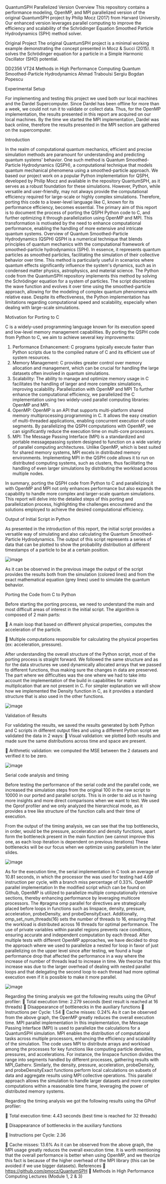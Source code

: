 QuantumSPH Parallelized Version
Overview
This repository contains a performance modeling, OpenMP, and MPI parallelized version of the original QuantumSPH project by Philip Mocz (2017) from Harvard University. Our enhanced version leverages parallel computing to improve the efficiency and scalability of the Schrödinger Equation Smoothed Particle Hydrodynamics (SPH) method solver.

Original Project
The original QuantumSPH project is a minimal working example demonstrating the concept presented in Mocz & Succi (2015). It solves the Schrödinger equation for a particle in a Simple Harmonic Oscillator (SHO) potential.

DD2356 VT24 Methods in High Performance Computing
Quantum Smoothed-Particle
Hydrodynamics
Ahmad Traboulsi Sergiu Bogdan Popescu

Experimental Setup

For implementing and testing this project we used both our local machines and the Dardel
Supercomputer.
Since Dardel has been offline for more than a week, we could not run it to validate or
collect data. Thus, for the OpenMP implementation, the results presented in this report are acquired
on our local machines. By the time we started the MPI implementation, Dardel was back online,
therefore the results presented in the MPI section are gathered on the supercomputer.

Introduction

In the realm of computational quantum mechanics, efficient and precise simulation
methods are paramount for understanding and predicting quantum systems' behavior. One such
method is Quantum Smoothed-Particle Hydrodynamics (QSPH), a computational technique that
models quantum mechanical phenomena using a smoothed-particle approach.
We based our project work on a popular Python implementation for QSPH, developed by
Philip Mocz and available in the repository QuantumSPH, as it serves as a robust foundation for
these simulations. However, Python, while versatile and user-friendly, may not always provide the
computational efficiency required for large-scale or highly complex simulations. Therefore,
porting this code to a lower-level language like C, known for its performance efficiency, becomes
essential.
The primary aim of this report is to document the process of porting the QSPH Python code
to C, and further optimizing it through parallelization using OpenMP and MPI. This transformation
is motivated by the need to enhance computational performance, enabling the handling of more
extensive and intricate quantum systems.
Overview of Quantum Smoothed-Particle Hydrodynamics (QSPH)
QSPH is a numerical technique that blends principles of quantum mechanics with the
computational framework of smoothed-particle hydrodynamics (SPH). In essence, it represents
quantum particles as smoothed particles, facilitating the simulation of their collective behavior 
over time. This method is particularly useful in scenarios where quantum effects significantly
influence the system's dynamics, such as in condensed matter physics, astrophysics, and material
science.
The Python code from the QuantumSPH repository implements this method by solving the
Schrödinger equation for a system of particles. The script discretizes the wave function and evolves
it over time using the smoothed-particle approach, allowing for the modeling of complex quantum
phenomena with relative ease. Despite its effectiveness, the Python implementation has limitations
regarding computational speed and scalability, especially when dealing with large-scale
simulations.

Motivation for Porting to C

C is a widely-used programming language known for its execution speed and low-level
memory management capabilities. By porting the QSPH code from Python to C, we aim to achieve
several key improvements:
1. Performance Enhancement: C programs typically execute faster than Python scripts due
to the compiled nature of C and its efficient use of system resources.
2. Memory Management: C provides greater control over memory allocation and
management, which can be crucial for handling the large datasets often involved in
quantum simulations.
3. Scalability: The ability to manage and optimize memory usage in C facilitates the handling
of larger and more complex simulations, improving scalability.
Parallelization with OpenMP and MPI
To further enhance the computational efficiency, we parallelized the C implementation using two
widely-used parallel computing libraries: OpenMP and MPI.
1. OpenMP: OpenMP is an API that supports multi-platform shared memory
multiprocessing programming in C. It allows the easy creation of multi-threaded
applications, enabling concurrent execution of code segments. By parallelizing the QSPH
computations with OpenMP, we can significantly reduce the execution time on multi-core
processors.
2. MPI: The Message Passing Interface (MPI) is a standardized and portable messagepassing system designed to function on a wide variety of parallel computing architectures.
Unlike OpenMP, which is best suited for shared memory systems, MPI excels in distributed
memory environments. Implementing MPI in the QSPH code allows it to run on distributed
computing systems, such as clusters, thus facilitating the handling of even larger
simulations by distributing the workload across multiple nodes.

In summary, porting the QSPH code from Python to C and parallelizing it with OpenMP and
MPI not only enhances performance but also expands the capability to handle more complex and
larger-scale quantum simulations. This report will delve into the detailed steps of this porting and 
parallelization process, highlighting the challenges encountered and the solutions employed to
achieve the desired computational efficiency.

Output of Initial Script in Python

As presented in the introduction of this report, the initial script provides a versatile way of
simulating and also calculating the Quantum Smoothed-Particle Hydrodynamics. The output of
this script represents a series of data that can be plotted to show the probability distribution at
different timestamps of a particle to be at a certain position.

![image](https://github.com/user-attachments/assets/d9e6b0fb-4734-4800-ab3c-f0784a39acb9)

As it can be observed in the previous image the output of the script provides the results
both from the simulation (colored lines) and from the exact mathematical equation (grey lines)
used to simulate the quantum behavior.

Porting the Code from C to Python

Before starting the porting process, we need to understand the main and most difficult areas
of interest in the initial script. The algorithm is composed of 2 main parts:

 A main loop that based on different physical properties, computes the acceleration
of the particle.

 Multiple computations responsible for calculating the physical properties (ex:
acceleration, pressure).

After understanding the overall structure of the Python script, most of the porting process
is straight forward. We followed the same structure and as for the data structures we used
dynamically allocated arrays that we passed to different functions, thus making sure the changes
in data are preserved. The part where we difficulties was the one where we had to take into account
the implementation of the build in capabilities for matrix multiplication that are not present in C.
For simpler explanation we will show how we implemented the Density function in C, as it
provides a standard structure that is also used in the other functions. 

![image](https://github.com/user-attachments/assets/54c569cf-8971-4018-8f0f-913aa45568c2)

Validation of Results

For validating the results, we saved the results generated by both Python and C scripts in
different output files and using a different Python script we validated the data in 2 ways:
 Visual validation: we plotted both results and made sure the same distributions
across time and space are present.

 Arithmetic validation: we computed the MSE between the 2 datasets and verified
it to be zero.

![image](https://github.com/user-attachments/assets/8d89e29f-0b98-4895-8669-feb7f07d3832)

Serial code analysis and timing

Before testing the performance of the serial code and the parallel code, we increased the
simulation steps from the original 100 in the raw script to 10000 in our ported and parallel scripts.
This is in order to aid us in having more insights and more direct comparisons when we want to
test. We used the Gprof profiler and we only analyzed the hierarchical mode, as it provides a tree
like structure of the function calls and their time of execution.

From the output of the timing analysis, we can see that the top bottlenecks, in order, would
be the pressure, acceleration and density functions, apart form the bottleneck present in the main
function (we cannot improve this one, as each loop iteration is dependent on previous iterations)
These bottlenecks will be our focus when we optimize using parallelism in the later slides.

![image](https://github.com/user-attachments/assets/298e34bd-cbad-4e69-8915-23d34fd09509)

As for the execution time, the serial implementation in C took an average of 10.81 seconds,
in which the processor the was used for testing had 4.69 instruction per cycle, with a branch
miss percentage of 0.33%.
OpenMP parallel implementation
In the modified script which can be found on Github, OpenMP is utilized to parallelize
multiple computationally intensive sections, thereby enhancing performance by leveraging multicore processors. The #pragma omp parallel for directives are strategically placed before loops
in functions such as linspace, density, pressure, acceleration, probeDensity, and
probeDensityExact.
Additionally, omp_set_num_threads(16) sets the number of threads to 16, ensuring that
the workload is distributed across 16 threads for optimal performance. The use of private variables
within parallel regions prevents race conditions, ensuring accurate and independent computation
by each thread.
After multiple tests with different OpenMP approaches, we have decided to drop the
approach where we used to parallelize a nested for loop in favor of just parallelizing on the upper
level since after testing, we found a huge performance drop that affected the performance in a way
where the increase of number of threads lead to increase in time. We theorize that this increase
was due to the larger overhead of dealing with nested parallel loops and that delegating the second
loop to each thread had more optimal execution even if it is possible to make it more parallel. 

![image](https://github.com/user-attachments/assets/134d5750-ff2d-474f-84ec-51df2499fff7)

Regarding the timing analysis we got the following results using the GProf profiler:
 Total execution time: 2.279 seconds (best result is reached at 16 threads)
 Disappearance of bottlenecks in the auxiliary functions
 Instructions per Cycle: 1.54
 Cache misses: 0.24%
As it can be observed from the above graph, the OpenMP greatly reduces the overall
execution time.
MPI parallel implementation
In this implementation, the Message Passing Interface (MPI) is used to parallelize the
calculations for a QuantumSPH simulation. MPI enables the distribution of computational tasks
across multiple processors, enhancing the efficiency and scalability of the simulation. The code
uses MPI to distribute arrays and workload among the processes for key functions like computing
particle densities, pressures, and accelerations.
For instance, the linspace function divides the range into segments handled by different
processes, gathering results with MPI_Gatherv. Similarly, the density, pressure, acceleration,
probeDensity, and probeDensityExact functions perform local calculations on subsets of data
and aggregate results using MPI collective operations. This parallel approach allows the simulation
to handle larger datasets and more complex computations within a reasonable time frame,
leveraging the power of distributed memory systems. 

Regarding the timing analysis we got the following results using the GProf profiler:

 Total execution time: 4.43 seconds (best time is reached for 32 threads)

 Disappearance of bottlenecks in the auxiliary functions

 Instructions per Cycle: 2.36

 Cache misses: 13.6%
As it can be observed from the above graph, the MPI usage greatly reduces the overall
execution time. It is worth mentioning that the overall performance is better when using
OpenMP, and we theorize this fact is because of the higher overhead of the MPI library (this can
be avoided if we use bigger datasets). 
References
 https://github.com/pmocz/QuantumSPH
 Methods in High Performance Computing Lectures (Module 1, 2 & 3) 
